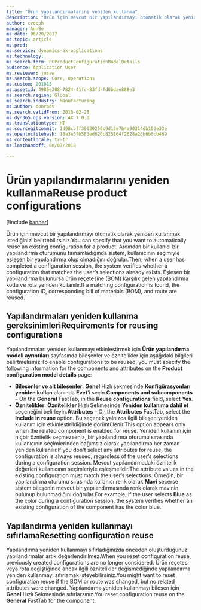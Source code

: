 ```yaml
---
title: "Ürün yapılandırmalarını yeniden kullanma"
description: "Ürün için mevcut bir yapılandırmayı otomatik olarak yeniden kullanmak istediğinizi belirtebilirsiniz. Ardından bir kullanıcı bir yapılandırma oturumunu tamamladığında sistem, kullanıcının seçimiyle eşleşen bir yapılandırma olup olmadığını doğrular. Eşleşen bir yapılandırma bulunursa ürün reçetesine (BOM) karşılık gelen yapılandırma kodu ve rota yeniden kullanılır."
author: cvocph
manager: AnnBe
ms.date: 06/20/2017
ms.topic: article
ms.prod: 
ms.service: dynamics-ax-applications
ms.technology: 
ms.search.form: PCProductConfigurationModelDetails
audience: Application User
ms.reviewer: josaw
ms.search.scope: Core, Operations
ms.custom: 201813
ms.assetid: 4985e308-7824-41fc-83fd-fd0bdae888e3
ms.search.region: Global
ms.search.industry: Manufacturing
ms.author: conradv
ms.search.validFrom: 2016-02-28
ms.dyn365.ops.version: AX 7.0.0
ms.translationtype: HT
ms.sourcegitcommit: 1d98cbff30620256c9d13e7b4a90314db150e33e
ms.openlocfilehash: 18a3e5fb583ed620c825164f2628a26b6b0cb469
ms.contentlocale: tr-tr
ms.lasthandoff: 08/07/2018

---
```


# <a name="reuse-product-configurations"></a><span data-ttu-id="b94fa-105">Ürün yapılandırmalarını yeniden kullanma</span><span class="sxs-lookup"><span data-stu-id="b94fa-105">Reuse product configurations</span></span>

[!include [banner](../includes/banner.md)]

<span data-ttu-id="b94fa-106">Ürün için mevcut bir yapılandırmayı otomatik olarak yeniden kullanmak istediğinizi belirtebilirsiniz.</span><span class="sxs-lookup"><span data-stu-id="b94fa-106">You can specify that you want to automatically reuse an existing configuration for a product.</span></span> <span data-ttu-id="b94fa-107">Ardından bir kullanıcı bir yapılandırma oturumunu tamamladığında sistem, kullanıcının seçimiyle eşleşen bir yapılandırma olup olmadığını doğrular.</span><span class="sxs-lookup"><span data-stu-id="b94fa-107">Then, when a user has completed a configuration session, the system verifies whether a configuration that matches the user’s selections already exists.</span></span> <span data-ttu-id="b94fa-108">Eşleşen bir yapılandırma bulunursa ürün reçetesine (BOM) karşılık gelen yapılandırma kodu ve rota yeniden kullanılır.</span><span class="sxs-lookup"><span data-stu-id="b94fa-108">If a matching configuration is found, the configuration ID, corresponding bill of materials (BOM), and route are reused.</span></span>

<a name="requirements-for-reusing-configurations"></a><span data-ttu-id="b94fa-109">Yapılandırmaları yeniden kullanma gereksinimleri</span><span class="sxs-lookup"><span data-stu-id="b94fa-109">Requirements for reusing configurations</span></span>
---------------------------------------

<span data-ttu-id="b94fa-110">Yapılandırmaları yeniden kullanmayı etkinleştirmek için **Ürün yapılandırma modeli ayrıntıları** sayfasında bileşenler ve öznitelikler için aşağıdaki bilgileri belirtmelisiniz:</span><span class="sxs-lookup"><span data-stu-id="b94fa-110">To enable configurations to be reused, you must specify the following information for the components and attributes on the **Product configuration model details** page:</span></span>

-   <span data-ttu-id="b94fa-111">**Bileşenler ve alt bileşenler**: **Genel** Hızlı sekmesinde **Konfigürasyonları yeniden kullan** alanında **Evet**'i seçin.</span><span class="sxs-lookup"><span data-stu-id="b94fa-111">**Components and subcomponents** – On the **General** FastTab, in the **Reuse configurations** field, select **Yes**.</span></span>
-   <span data-ttu-id="b94fa-112">**Öznitelikler**: **Öznitelikler** Hızlı Sekmesinde **Yeniden kullanıma dahil et** seçeneğini belirleyin.</span><span class="sxs-lookup"><span data-stu-id="b94fa-112">**Attributes** – On the **Attributes** FastTab, select the **Include in reuse** option.</span></span> <span data-ttu-id="b94fa-113">Bu seçenek yalnızca ilgili bileşen yeniden kullanım için etkinleştirildiğinde görüntülenir.</span><span class="sxs-lookup"><span data-stu-id="b94fa-113">This option appears only when the related component is enabled for reuse.</span></span> <span data-ttu-id="b94fa-114">Yeniden kullanım için hiçbir öznitelik seçmezseniz, bir yapılandırma oturumu sırasında kullanıcının seçimlerinden bağımsız olarak yapılandırma her zaman yeniden kullanılır.</span><span class="sxs-lookup"><span data-stu-id="b94fa-114">If you don't select any attributes for reuse, the configuration is always reused, regardless of the user’s selections during a configuration session.</span></span> <span data-ttu-id="b94fa-115">Mevcut yapılandırmadaki öznitelik değerleri kullanıcının seçimleriyle eşleşmelidir.</span><span class="sxs-lookup"><span data-stu-id="b94fa-115">The attribute values in the existing configuration must match the user’s selections.</span></span> <span data-ttu-id="b94fa-116">Örneğin, bir yapılandırma oturumu sırasında kullanıcı renk olarak **Mavi** seçerse sistem bileşenin mevcut bir yapılandırmasında renk olarak mavinin bulunup bulunmadığını doğrular.</span><span class="sxs-lookup"><span data-stu-id="b94fa-116">For example, if the user selects **Blue** as the color during a configuration session, the system verifies whether an existing configuration of the component has the color blue.</span></span>

## <a name="resetting-configuration-reuse"></a><span data-ttu-id="b94fa-117">Yapılandırma yeniden kullanmayı sıfırlama</span><span class="sxs-lookup"><span data-stu-id="b94fa-117">Resetting configuration reuse</span></span>
<span data-ttu-id="b94fa-118">Yapılandırma yeniden kullanmayı sıfırladığınızda önceden oluşturduğunuz yapılandırmalar artık değerlendirilmez.</span><span class="sxs-lookup"><span data-stu-id="b94fa-118">When you reset configuration reuse, previously created configurations are no longer considered.</span></span> <span data-ttu-id="b94fa-119">Ürün reçetesi veya rota değiştiğinde ancak ilgili öznitelikler değişmediğinde yapılandırma yeniden kullanmayı sıfırlamak isteyebilirsiniz.</span><span class="sxs-lookup"><span data-stu-id="b94fa-119">You might want to reset configuration reuse if the BOM or route was changed, but no related attributes were changed.</span></span> <span data-ttu-id="b94fa-120">Yapılandırma yeniden kullanmayı bileşen için **Genel** Hızlı Sekmesinde sıfırlarsınız.</span><span class="sxs-lookup"><span data-stu-id="b94fa-120">You reset configuration reuse on the **General** FastTab for the component.</span></span>





